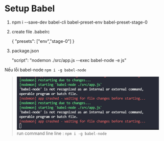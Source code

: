 # Setup Babel
1. npm i --save-dev babel-cli babel-preset-env babel-preset-stage-0

2. create file .babelrc

    { "presets": ["env","stage-0"] }

3. package.json

    "script": "nodemon ./src/app.js --exec babel-node -e js"

Nếu lỗi babel-node
    `npm i -g babel-node`

> ![alt text](./error/babel-node.jpg) 
> <br />
> run command line line : `npm i -g babel-node `